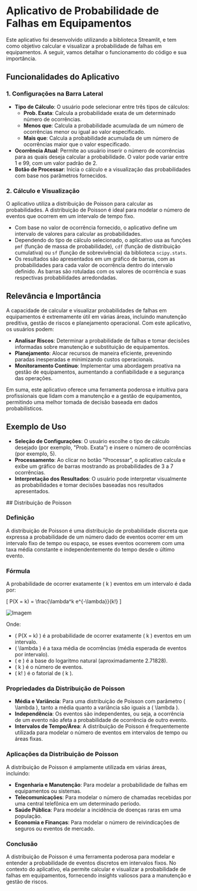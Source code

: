 # Aplicativo de Probabilidade de Falhas em Equipamentos

Este aplicativo foi desenvolvido utilizando a biblioteca Streamlit, e tem como objetivo calcular e visualizar a probabilidade de falhas em equipamentos. A seguir, vamos detalhar o funcionamento do código e sua importância.

## Funcionalidades do Aplicativo

### 1. Configurações na Barra Lateral

- **Tipo de Cálculo**: O usuário pode selecionar entre três tipos de cálculos:
  - **Prob. Exata**: Calcula a probabilidade exata de um determinado número de ocorrências.
  - **Menos que**: Calcula a probabilidade acumulada de um número de ocorrências menor ou igual ao valor especificado.
  - **Mais que**: Calcula a probabilidade acumulada de um número de ocorrências maior que o valor especificado.
- **Ocorrência Atual**: Permite ao usuário inserir o número de ocorrências para as quais deseja calcular a probabilidade. O valor pode variar entre 1 e 99, com um valor padrão de 2.
- **Botão de Processar**: Inicia o cálculo e a visualização das probabilidades com base nos parâmetros fornecidos.

### 2. Cálculo e Visualização  

O aplicativo utiliza a distribuição de Poisson para calcular as probabilidades. A distribuição de Poisson é ideal para modelar o número de eventos que ocorrem em um intervalo de tempo fixo.

- Com base no valor de ocorrência fornecido, o aplicativo define um intervalo de valores para calcular as probabilidades.
- Dependendo do tipo de cálculo selecionado, o aplicativo usa as funções `pmf` (função de massa de probabilidade), `cdf` (função de distribuição cumulativa) ou `sf` (função de sobrevivência) da biblioteca `scipy.stats`.
- Os resultados são apresentados em um gráfico de barras, com as probabilidades para cada valor de ocorrência dentro do intervalo definido. As barras são rotuladas com os valores de ocorrência e suas respectivas probabilidades arredondadas.

## Relevância e Importância

A capacidade de calcular e visualizar probabilidades de falhas em equipamentos é extremamente útil em várias áreas, incluindo manutenção preditiva, gestão de riscos e planejamento operacional. Com este aplicativo, os usuários podem:

- **Analisar Riscos**: Determinar a probabilidade de falhas e tomar decisões informadas sobre manutenção e substituição de equipamentos.
- **Planejamento**: Alocar recursos de maneira eficiente, prevenindo paradas inesperadas e minimizando custos operacionais.
- **Monitoramento Contínuo**: Implementar uma abordagem proativa na gestão de equipamentos, aumentando a confiabilidade e a segurança das operações.

Em suma, este aplicativo oferece uma ferramenta poderosa e intuitiva para profissionais que lidam com a manutenção e a gestão de equipamentos, permitindo uma melhor tomada de decisão baseada em dados probabilísticos.

## Exemplo de Uso

- **Seleção de Configurações**: O usuário escolhe o tipo de cálculo desejado (por exemplo, "Prob. Exata") e insere o número de ocorrências (por exemplo, 5).
- **Processamento**: Ao clicar no botão "Processar", o aplicativo calcula e exibe um gráfico de barras mostrando as probabilidades de 3 a 7 ocorrências.
- **Interpretação dos Resultados**: O usuário pode interpretar visualmente as probabilidades e tomar decisões baseadas nos resultados apresentados.
 
​## Distribuição de Poisson

### Definição

A distribuição de Poisson é uma distribuição de probabilidade discreta que expressa a probabilidade de um número dado de eventos ocorrer em um intervalo fixo de tempo ou espaço, se esses eventos ocorrerem com uma taxa média constante e independentemente do tempo desde o último evento.

### Fórmula

A probabilidade de ocorrer exatamente \( k \) eventos em um intervalo é dada por:

\[ P(X = k) = \frac{\lambda^k e^{-\lambda}}{k!} \]


![Imagem](https://media.licdn.com/dms/image/D4D12AQFW3LFuZNjtSw/article-inline_image-shrink_400_744/0/1703546673858?e=1726704000&v=beta&t=OrUCDFIqsZ0SXry819qxpf9Xh9E0PIOo1gfBlWnEQLs)

Onde:
- \( P(X = k) \) é a probabilidade de ocorrer exatamente \( k \) eventos em um intervalo.
- \( \lambda \) é a taxa média de ocorrências (média esperada de eventos por intervalo).
- \( e \) é a base do logaritmo natural (aproximadamente 2.71828).
- \( k \) é o número de eventos.
- \( k! \) é o fatorial de \( k \).

### Propriedades da Distribuição de Poisson

- **Média e Variância**: Para uma distribuição de Poisson com parâmetro \( \lambda \), tanto a média quanto a variância são iguais a \( \lambda \).
- **Independência**: Os eventos são independentes, ou seja, a ocorrência de um evento não afeta a probabilidade de ocorrência de outro evento.
- **Intervalos de Tempo/Área**: A distribuição de Poisson é frequentemente utilizada para modelar o número de eventos em intervalos de tempo ou áreas fixas.

### Aplicações da Distribuição de Poisson

A distribuição de Poisson é amplamente utilizada em várias áreas, incluindo:

- **Engenharia e Manutenção**: Para modelar a probabilidade de falhas em equipamentos ou sistemas.
- **Telecomunicações**: Para modelar o número de chamadas recebidas por uma central telefônica em um determinado período.
- **Saúde Pública**: Para modelar a incidência de doenças raras em uma população.
- **Economia e Finanças**: Para modelar o número de reivindicações de seguros ou eventos de mercado.

### Conclusão

A distribuição de Poisson é uma ferramenta poderosa para modelar e entender a probabilidade de eventos discretos em intervalos fixos. No contexto do aplicativo, ela permite calcular e visualizar a probabilidade de falhas em equipamentos, fornecendo insights valiosos para a manutenção e gestão de riscos.

 
